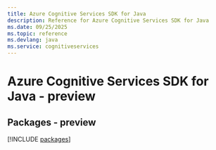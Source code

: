 ```yaml
---
title: Azure Cognitive Services SDK for Java
description: Reference for Azure Cognitive Services SDK for Java
ms.date: 09/25/2025
ms.topic: reference
ms.devlang: java
ms.service: cognitiveservices
---
```

# Azure Cognitive Services SDK for Java - preview
## Packages - preview
[!INCLUDE [packages](cognitive-services-index.md)]